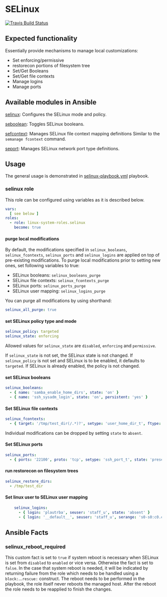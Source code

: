 # SELinux
[![Travis Build Status](https://travis-ci.org/linux-system-roles/selinux.svg?branch=master)](https://travis-ci.org/linux-system-roles/selinux)

## Expected functionality

Essentially provide mechanisms to manage local customizations:

* Set enforcing/permissive
* restorecon portions of filesystem tree
* Set/Get Booleans
* Set/Get file contexts
* Manage logins
* Manage ports

## Available modules in Ansible

[selinux](http://docs.ansible.com/ansible/selinux_module.html): Configures the
SELinux mode and policy.

[seboolean](http://docs.ansible.com/ansible/seboolean_module.html): Toggles SELinux booleans.

[sefcontext](http://docs.ansible.com/ansible/sefcontext_module.html): Manages
SELinux file context mapping definitions Similar to the `semanage fcontext`
command.

[seport](http://docs.ansible.com/ansible/seport_module.html): Manages SELinux
network port type definitions.

## Usage

The general usage is demonstrated in [selinux-playbook.yml](selinux-playbook.yml) playbook.

### selinux role

This role can be configured using variables as it is described below.

```yaml
vars:
  [ see below ]
roles:
  - role: linux-system-roles.selinux
    become: true
```

#### purge local modifications

By default, the modifications specified in `selinux_booleans`, `selinux_fcontexts`,
`selinux_ports` and `selinux_logins` are applied on top of pre-existing modifications.
To purge local modifications prior to setting new ones, set following variables to true:

- SELinux booleans: `selinux_booleans_purge`
- SELinux file contexts: `selinux_fcontexts_purge`
- SELinux ports: `selinux_ports_purge`
- SELinux user mapping: `selinux_logins_purge`

You can purge all modifications by using shorthand:

```yaml
selinux_all_purge: true
```

#### set SELinux policy type and mode

```yaml
selinux_policy: targeted
selinux_state: enforcing
```
Allowed values for `selinux_state` are `disabled`, `enforcing` and `permissive`.

If `selinux_state` is not set, the SELinux state is not changed.
If `selinux_policy` is not set and SELinux is to be enabled, it defaults to `targeted`. 
If SELinux is already enabled, the policy is not changed.

#### set SELinux booleans

```yaml
selinux_booleans:
  - { name: 'samba_enable_home_dirs', state: 'on' }
  - { name: 'ssh_sysadm_login', state: 'on', persistent: 'yes' }
```

#### Set SELinux file contexts

```yaml
selinux_fcontexts:
  - { target: '/tmp/test_dir(/.*)?', setype: 'user_home_dir_t', ftype: 'd', state: 'present' }
```

Individual modifications can be dropped by setting `state` to `absent`.

#### Set SELinux ports

```yaml
selinux_ports:
  - { ports: '22100', proto: 'tcp', setype: 'ssh_port_t', state: 'present' }
```

#### run restorecon on filesystem trees

```yaml
selinux_restore_dirs:
  - /tmp/test_dir
```

#### Set linux user to SELinux user mapping

```yaml
    selinux_logins:
      - { login: 'plautrba', seuser: 'staff_u', state: 'absent' }
      - { login: '__default__', seuser: 'staff_u', serange: 's0-s0:c0.c1023', state: 'present' }
```

## Ansible Facts

### selinux\_reboot\_required

This custom fact is set to `true` if system reboot is necessary when SELinux is set from `disabled` to `enabled` or vice versa.  Otherwise the fact is set to `false`.  In the case that system reboot is needed, it will be indicated by returning failure from the role which needs to be handled using a `block:`...`rescue:` construct. The reboot needs to be performed in the playbook, the role itself never reboots the managed host. After the reboot the role needs to be reapplied to finish the changes.
